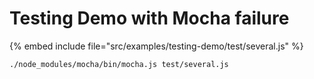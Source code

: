# Testing Demo with Mocha failure


{% embed include file="src/examples/testing-demo/test/several.js" %}


```
./node_modules/mocha/bin/mocha.js test/several.js
```

